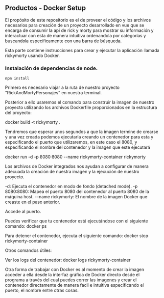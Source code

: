 ## Productos - Docker Setup 

El propósito de este repositorio es el de proveer el código y los archivos necesarios para creación de un proyecto desarrollado en vue que se encarga de consumir la api de rick y morty para mostrar su información y interactuar con esta de manera intuitiva ordenandola por categorías y buscandola especificamente con una barra de búsqueda.


Esta parte contiene instrucciones para crear y ejecutar la aplicación llamada rickymorty usando Docker.

### Instalación de dependencias de node.
```
npm install
```


Primero es necesario viajar a la ruta de nuestro proyecto "RickAndMortyPersonajes" en nuestra terminal. 

Posterior a ello usaremos el comando para construir la imagen de nuestro proyecto utilizando los archivos Dockerfile proporcionados en la estructura del proyecto: 

docker build -t rickymorty .

Tendremos que esperar unos segundos a que la imagen termine de crearse y una vez creada podemos ejecutarla creando un contenedor para esta y especificando el puerto que utilizaremos, en este caso el 8080, y especificando el nombre del contenedor y la imagen que este ejecutará

docker run -d -p 8080:8080 --name rickymorty-container rickymorty

Los archivos de Docker integrados nos ayudan a configurar de manera adecuada la creación de nuestra imagen y la ejecución de nuestro proyecto.

-d: Ejecuta el contenedor en modo de fondo (detached mode).
-p 8080:8080: Mapea el puerto 8080 del contenedor al puerto 8080 de la máquina host.
--name 
rickymorty: El nombre de la imagen Docker que creaste en el paso anterior.

Accede al puerto. 

Puedes verificar que tu contenedor está ejecutándose con el siguiente comando:
docker ps

Para detener el contenedor, ejecuta el siguiente comando:
docker stop rickymorty-container

Otros comandos útiles:

Ver los logs del contenedor:
docker logs rickymorty-container

Otra forma de trabajar con Docker es al momento de crear la imagen acceder a ella desde la interfaz gráfica de Docker directo desde el programa a través del cual puedes correr las imagenes y crear el contenedor directamente de manera facil e intuitiva especificando el puerto, el nombre entre otras cosas. 







